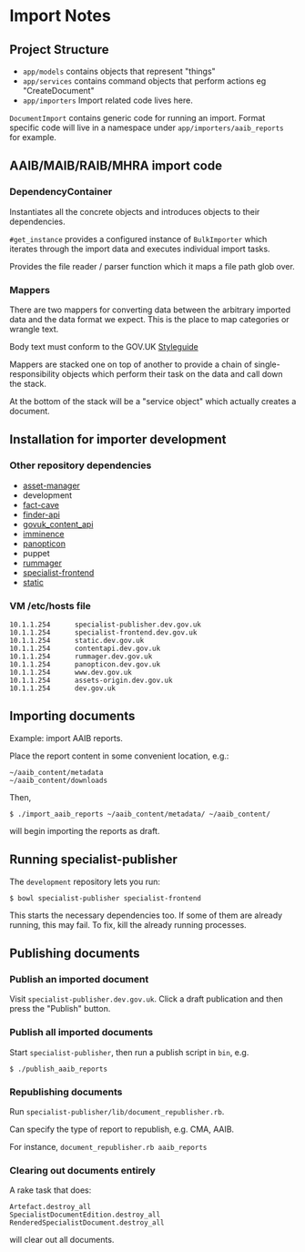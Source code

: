 # Import Notes

## Project Structure

* `app/models` contains objects that represent "things"
* `app/services` contains command objects that perform actions eg "CreateDocument"
* `app/importers` Import related code lives here.

`DocumentImport` contains generic code for running an import. Format
specific code will live in a namespace under `app/importers/aaib_reports` for example.

## AAIB/MAIB/RAIB/MHRA import code

### DependencyContainer

Instantiates all the concrete objects and introduces objects to their
dependencies.

`#get_instance` provides a configured instance of `BulkImporter` which iterates
through the import data and executes individual import tasks.

Provides the file reader / parser function which it maps a file path glob over.

### Mappers

There are two mappers for converting data between the arbitrary imported data
and the data format we expect. This is the place to map categories or wrangle
text.

Body text must conform to the GOV.UK [Styleguide](https://www.gov.uk/design-principles/style-guide)

Mappers are stacked one on top of another to provide a chain of single-responsibility
objects which perform their task on the data and call down the stack.

At the bottom of the stack will be a "service object" which actually creates a
document.

## Installation for importer development

### Other repository dependencies

* [asset-manager](https://github.com/alphagov/asset-manager)
* development
* [fact-cave](https://github.com/alphagov/fact-cave)
* [finder-api](https://github.com/alphagov/finder-api)
* [govuk_content_api](https://github.com/alphagov/govuk_content_api)
* [imminence](https://github.com/alphagov/imminence)
* [panopticon](https://github.com/alphagov/panopticon)
* puppet
* [rummager](https://github.com/alphagov/rummager)
* [specialist-frontend](https://github.com/alphagov/specialist-frontend)
* [static](https://github.com/alphagov/static)

### VM /etc/hosts file

```
10.1.1.254      specialist-publisher.dev.gov.uk
10.1.1.254      specialist-frontend.dev.gov.uk
10.1.1.254      static.dev.gov.uk
10.1.1.254      contentapi.dev.gov.uk
10.1.1.254      rummager.dev.gov.uk
10.1.1.254      panopticon.dev.gov.uk
10.1.1.254      www.dev.gov.uk
10.1.1.254      assets-origin.dev.gov.uk
10.1.1.254      dev.gov.uk
```

## Importing documents

Example: import AAIB reports.

Place the report content in some convenient location, e.g.:

```
~/aaib_content/metadata
~/aaib_content/downloads
```

Then,

```
$ ./import_aaib_reports ~/aaib_content/metadata/ ~/aaib_content/
```
will begin importing the reports as draft.

## Running specialist-publisher

The `development` repository lets you run:

```
$ bowl specialist-publisher specialist-frontend
```

This starts the necessary dependencies too. If some of them are already
running, this may fail. To fix, kill the already running processes.

## Publishing documents

### Publish an imported document

Visit `specialist-publisher.dev.gov.uk`. Click a draft publication
and then press the "Publish" button.

### Publish all imported documents

Start `specialist-publisher`, then run a publish script in `bin`, e.g.

```
$ ./publish_aaib_reports
```

### Republishing documents

Run `specialist-publisher/lib/document_republisher.rb`.

Can specify the type of report to republish, e.g. CMA, AAIB.

For instance, `document_republisher.rb aaib_reports`

### Clearing out documents entirely

A rake task that does:

```
Artefact.destroy_all
SpecialistDocumentEdition.destroy_all
RenderedSpecialistDocument.destroy_all
```

will clear out all documents.
